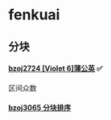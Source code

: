 # fenkuai
## 分块

#### [bzoj2724 [Violet 6]蒲公英](http://www.lydsy.com/JudgeOnline/problem.php?id=2724) :white_check_mark:

区间众数

#### [bzoj3065 分块排序](http://www.lydsy.com/JudgeOnline/problem.php?id=3065)

